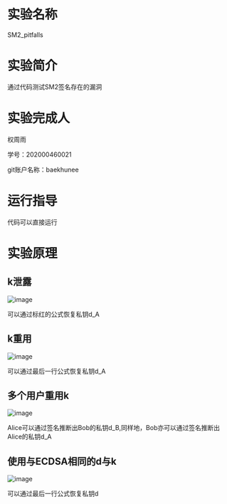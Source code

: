 # 实验名称
SM2_pitfalls

# 实验简介
通过代码测试SM2签名存在的漏洞

# 实验完成人
权周雨 

学号：202000460021 

git账户名称：baekhunee

# 运行指导
代码可以直接运行

# 实验原理
## k泄露
![image](https://user-images.githubusercontent.com/105578152/181257219-7e20a766-bae0-41f7-8c65-55b34fd22c20.png)

可以通过标红的公式恢复私钥d_A

## k重用
![image](https://user-images.githubusercontent.com/105578152/181257431-2147cbb8-3d9c-413d-9862-bf237c28d840.png)

可以通过最后一行公式恢复私钥d_A

## 多个用户重用k
![image](https://user-images.githubusercontent.com/105578152/181257601-690f0d88-cbf7-458f-b10a-9dbe8474d08e.png)

Alice可以通过签名推断出Bob的私钥d_B,同样地，Bob亦可以通过签名推断出Alice的私钥d_A

## 使用与ECDSA相同的d与k
![image](https://user-images.githubusercontent.com/105578152/181257960-44cd1332-dbf8-488e-8835-79ecf07e1678.png)

可以通过最后一行公式恢复私钥d

